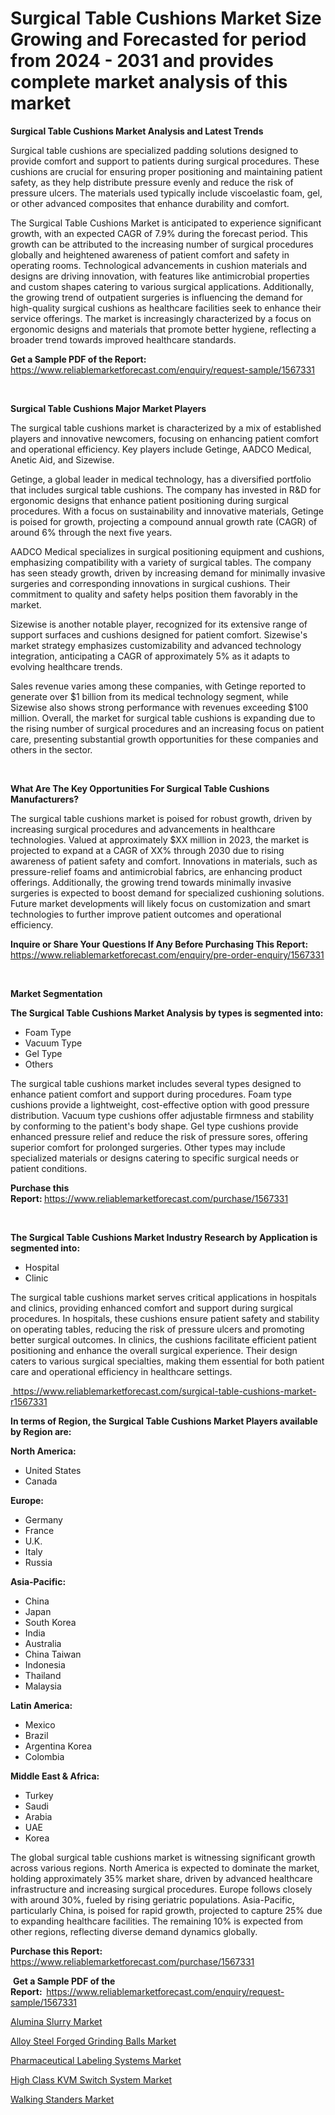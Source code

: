 <p><h1>Surgical Table Cushions Market Size Growing and Forecasted for period from 2024 - 2031 and provides complete market analysis of this market</h1></p><p><strong>Surgical Table Cushions Market Analysis and Latest Trends</strong></p>
<p><p>Surgical table cushions are specialized padding solutions designed to provide comfort and support to patients during surgical procedures. These cushions are crucial for ensuring proper positioning and maintaining patient safety, as they help distribute pressure evenly and reduce the risk of pressure ulcers. The materials used typically include viscoelastic foam, gel, or other advanced composites that enhance durability and comfort.</p><p>The Surgical Table Cushions Market is anticipated to experience significant growth, with an expected CAGR of 7.9% during the forecast period. This growth can be attributed to the increasing number of surgical procedures globally and heightened awareness of patient comfort and safety in operating rooms. Technological advancements in cushion materials and designs are driving innovation, with features like antimicrobial properties and custom shapes catering to various surgical applications. Additionally, the growing trend of outpatient surgeries is influencing the demand for high-quality surgical cushions as healthcare facilities seek to enhance their service offerings. The market is increasingly characterized by a focus on ergonomic designs and materials that promote better hygiene, reflecting a broader trend towards improved healthcare standards.</p></p>
<p><strong>Get a Sample PDF of the Report:&nbsp;</strong> <a href="https://www.reliablemarketforecast.com/enquiry/request-sample/1567331">https://www.reliablemarketforecast.com/enquiry/request-sample/1567331</a></p>
<p>&nbsp;</p>
<p><strong>Surgical Table Cushions Major Market Players</strong></p>
<p><p>The surgical table cushions market is characterized by a mix of established players and innovative newcomers, focusing on enhancing patient comfort and operational efficiency. Key players include Getinge, AADCO Medical, Anetic Aid, and Sizewise.</p><p>Getinge, a global leader in medical technology, has a diversified portfolio that includes surgical table cushions. The company has invested in R&D for ergonomic designs that enhance patient positioning during surgical procedures. With a focus on sustainability and innovative materials, Getinge is poised for growth, projecting a compound annual growth rate (CAGR) of around 6% through the next five years.</p><p>AADCO Medical specializes in surgical positioning equipment and cushions, emphasizing compatibility with a variety of surgical tables. The company has seen steady growth, driven by increasing demand for minimally invasive surgeries and corresponding innovations in surgical cushions. Their commitment to quality and safety helps position them favorably in the market.</p><p>Sizewise is another notable player, recognized for its extensive range of support surfaces and cushions designed for patient comfort. Sizewise's market strategy emphasizes customizability and advanced technology integration, anticipating a CAGR of approximately 5% as it adapts to evolving healthcare trends.</p><p>Sales revenue varies among these companies, with Getinge reported to generate over $1 billion from its medical technology segment, while Sizewise also shows strong performance with revenues exceeding $100 million. Overall, the market for surgical table cushions is expanding due to the rising number of surgical procedures and an increasing focus on patient care, presenting substantial growth opportunities for these companies and others in the sector.</p></p>
<p>&nbsp;</p>
<p><strong>What Are The Key Opportunities For Surgical Table Cushions Manufacturers?</strong></p>
<p><p>The surgical table cushions market is poised for robust growth, driven by increasing surgical procedures and advancements in healthcare technologies. Valued at approximately $XX million in 2023, the market is projected to expand at a CAGR of XX% through 2030 due to rising awareness of patient safety and comfort. Innovations in materials, such as pressure-relief foams and antimicrobial fabrics, are enhancing product offerings. Additionally, the growing trend towards minimally invasive surgeries is expected to boost demand for specialized cushioning solutions. Future market developments will likely focus on customization and smart technologies to further improve patient outcomes and operational efficiency.</p></p>
<p><strong>Inquire or Share Your Questions If Any Before Purchasing This Report:</strong> <a href="https://www.reliablemarketforecast.com/enquiry/pre-order-enquiry/1567331">https://www.reliablemarketforecast.com/enquiry/pre-order-enquiry/1567331</a></p>
<p>&nbsp;</p>
<p><strong>Market Segmentation</strong></p>
<p><strong>The Surgical Table Cushions Market Analysis by types is segmented into:</strong></p>
<p><ul><li>Foam Type</li><li>Vacuum Type</li><li>Gel Type</li><li>Others</li></ul></p>
<p><p>The surgical table cushions market includes several types designed to enhance patient comfort and support during procedures. Foam type cushions provide a lightweight, cost-effective option with good pressure distribution. Vacuum type cushions offer adjustable firmness and stability by conforming to the patient's body shape. Gel type cushions provide enhanced pressure relief and reduce the risk of pressure sores, offering superior comfort for prolonged surgeries. Other types may include specialized materials or designs catering to specific surgical needs or patient conditions.</p></p>
<p><strong>Purchase this Report:&nbsp;</strong><a href="https://www.reliablemarketforecast.com/purchase/1567331">https://www.reliablemarketforecast.com/purchase/1567331</a></p>
<p>&nbsp;</p>
<p><strong>The Surgical Table Cushions Market Industry Research by Application is segmented into:</strong></p>
<p><ul><li>Hospital</li><li>Clinic</li></ul></p>
<p><p>The surgical table cushions market serves critical applications in hospitals and clinics, providing enhanced comfort and support during surgical procedures. In hospitals, these cushions ensure patient safety and stability on operating tables, reducing the risk of pressure ulcers and promoting better surgical outcomes. In clinics, the cushions facilitate efficient patient positioning and enhance the overall surgical experience. Their design caters to various surgical specialties, making them essential for both patient care and operational efficiency in healthcare settings.</p></p>
<p><a href="https://www.reliablemarketforecast.com/surgical-table-cushions-market-r1567331">&nbsp;https://www.reliablemarketforecast.com/surgical-table-cushions-market-r1567331</a></p>
<p><strong>In terms of Region, the Surgical Table Cushions Market Players available by Region are:</strong></p>
<p>
    <p> <strong> North America: </strong>
        <ul>
            <li>United States</li>
            <li>Canada</li>
        </ul>
        </p> 
    <p> <strong> Europe: </strong>
        <ul>
            <li>Germany</li>
            <li>France</li>
            <li>U.K.</li>
            <li>Italy</li>
            <li>Russia</li>
        </ul>
        </p> 
    <p> <strong> Asia-Pacific: </strong>
        <ul>
            <li>China</li>
            <li>Japan</li>
            <li>South Korea</li>
            <li>India</li>
            <li>Australia</li>
            <li>China Taiwan</li>
            <li>Indonesia</li>
            <li>Thailand</li>
            <li>Malaysia</li>
        </ul>
        </p> 
    <p> <strong> Latin America: </strong>
        <ul>
            <li>Mexico</li>
            <li>Brazil</li>
            <li>Argentina Korea</li>
            <li>Colombia</li>
        </ul>
        </p> 
    <p> <strong> Middle East & Africa: </strong>
        <ul>
            <li>Turkey</li>
            <li>Saudi</li>
            <li>Arabia</li>
            <li>UAE</li>
            <li>Korea</li>
        </ul>
    </p>
    </p>
<p><p>The global surgical table cushions market is witnessing significant growth across various regions. North America is expected to dominate the market, holding approximately 35% market share, driven by advanced healthcare infrastructure and increasing surgical procedures. Europe follows closely with around 30%, fueled by rising geriatric populations. Asia-Pacific, particularly China, is poised for rapid growth, projected to capture 25% due to expanding healthcare facilities. The remaining 10% is expected from other regions, reflecting diverse demand dynamics globally.</p></p>
<p><strong>Purchase this Report: </strong><a href="https://www.reliablemarketforecast.com/purchase/1567331">https://www.reliablemarketforecast.com/purchase/1567331</a></p>
<p>&nbsp;<strong>Get a Sample PDF of the Report:&nbsp;&nbsp;</strong><a href="https://www.reliablemarketforecast.com/enquiry/request-sample/1567331">https://www.reliablemarketforecast.com/enquiry/request-sample/1567331</a></p>
<p><strong></strong></p>
<p><p><a href="https://www.linkedin.com/pulse/alumina-slurry-market-revolution-2024-2031-trends-shaping-y1bhe?trackingId=sk4cTo6bSg6lF83gEZfZ0w%3D%3D">Alumina Slurry Market</a></p><p><a href="https://medium.com/@ahmadmann1950/what-innovations-and-market-trends-are-shaping-the-alloy-steel-forged-grinding-balls-market-4a5ffeb7bf31?postPublishedType=repub">Alloy Steel Forged Grinding Balls Market</a></p><p><a href="https://www.linkedin.com/pulse/unveiling-market-trends-global-pharmaceutical-labeling-kzm0e?trackingId=o%2BvZbXoXRyGxfygoZJzvpg%3D%3D">Pharmaceutical Labeling Systems Market</a></p><p><a href="https://issuu.com/reportprime-2/docs/high-class-kvm-switch-system-market_d99db5e50080b8">High Class KVM Switch System Market</a></p><p><a href="https://github.com/RoccoManning/Market-Research-Report-List-7/blob/main/walking-standers-market.md">Walking Standers Market</a></p></p>